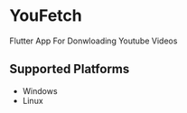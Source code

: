 # YouFetch

Flutter App For Donwloading Youtube Videos 

## Supported Platforms
- Windows
- Linux

 


